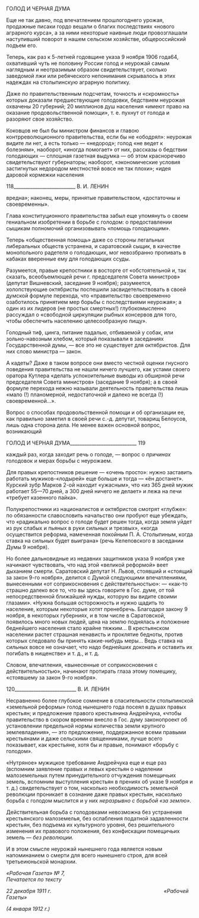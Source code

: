 ГОЛОД И ЧЕРНАЯ ДУМА

Еще не так давно, под впечатлением прошлогоднего урожая, продажные писаки гор­до вещали о благих последствиях «нового аграрного курса», а за ними некоторые наив­ные люди провозглашали наступивший поворот в нашем сельском хозяйстве, общерос­сийский подъем его.

Теперь, как раз к 5-летней годовщине указа 9 ноября 1906 года64, охвативший чуть не половину России голод и неурожай самым наглядным и неотразимым образом сви­детельствует, сколько заведомой лжи или ребяческого непонимания скрывалось в этих надеждах на столыпинскую аграрную политику.

Даже по правительственным подсчетам, точность и «скромность» которых доказали предшествующие голодовки, бедствием неурожая охвачены 20 губерний; 20 миллионов душ населения «имеют право на оказание продовольственной помощи», т. е. пухнут от голода и разоряют свое хозяйство.

Коковцов не был бы министром финансов и главою контрреволюционного прави­тельства, если бы не «ободрял»: неурожая видите ли нет, а есть только — «недород»; голод «не ведет к болезням», наоборот, «иногда помогает» от них, рассказы о бедствии голодающих — сплошная газетная выдумка — об этом красноречиво свидетельствуют губернаторы; наоборот, «экономические условия застигнутых недородом местностей вовсе не так плохи»; «идея даровой кормежки населения

  

118__________________________ В. И. ЛЕНИН

вредна»; наконец, меры, принятые правительством, «достаточны и своевременны».

Глава конституционного правительства забыл еще упомянуть о своем гениальном изобретении в борьбе с голодом: о предоставлении сыщикам полномочий организовы­вать «помощь голодающим».

Теперь «общественная помощь» даже со стороны легальных либеральных обществ устранена, и саратовский сыщик, в качестве монопольного радетеля о голодающих, мог невозбранно пропивать в кабаках вверенные ему для голодающих ссуды.

Разумеется, правые крепостники в восторге от «обстоятельной и, так сказать, все­объемлющей речи г. председателя Совета министров» (депутат Вишневский, заседание 9 ноября); разумеется, холопствующие октябристы поспешили засвидетельствовать в своей думской формуле перехода, что «правительство своевременно озаботилось при­нятием мер борьбы с последствиями неурожая»; а один из их лидеров (не простых смертных!) глубокомысленно рассуждал о «свободной циркуляции рыбных консервов для того, чтобы обеспечить населению целесообразную пищу».

Голодный тиф, цинга, питание падалью, отбиваемой у собак, или зольно-навозным хлебом, который показывали в заседаниях Государственной думы, — все это не суще­ствует для октябристов. Для них слово министра — закон.

А кадеты? Даже в таком вопросе они вместо честной оценки гнусного поведения правительства не нашли ничего лучшего, как устами своего оратора Кутлера «делать успокоительные выводы из обширной речи председателя Совета министров» (заседа­ние 9 ноября); а в своей формуле перехода нежно называли деятельность правительства лишь «мало (!) планомерной, недостаточной и далеко не всегда (!) своевременной...».

Вопрос о способах продовольственной помощи и об организации ее, как правильно заметил в своей речи с.-д. депутат, товарищ Белоусов, лишь одна сторона дела. Не ме­нее важен основной вопрос, возникающий

  

ГОЛОД И ЧЕРНАЯ ДУМА____________________________ 119

каждый раз, когда заходит речь о голоде, — вопрос о _причинах_ голодовок и мерах борьбы с неурожаем.

Для правых крепостников решение — «очень просто»: нужно заставить работать мужиков-«лодырей» еще больше и тогда — «ён достанет». Курский зубр Марков 2-ой находит «ужасным», что «из 365 дней мужик работает 55—70 дней, а 300 дней ничего не делает» и лежа на печи «требует казенного пайка».

Полукрепостники из националистов и октябристов смотрят «глубже»: по обязанно­сти славословить начальство они пробуют еще убеждать, что «радикально вопрос о го­лоде будет решен тогда, когда земля уйдет из рук слабых и пьяных в руки сильных и трезвых», «когда осуществится реформа, намеченная покойным П. А. Столыпиным, когда ставка на сильных будет выиграна» (речь Келеповского в заседании Думы 9 но­ября).

Но более дальновидные из недавних защитников указа 9 ноября уже начинают чув­ствовать, что над этой «великой реформой» веет дыханием смерти. Саратовский депу­тат Н. Львов, стоявший и «стоящий за закон 9-го ноября», делится с Думой следующи­ми впечатлениями, вынесенными «от соприкосновения с действительностью»: — «как-то страшно далеко все то, что вы здесь говорите в Гос. думе, от той непосредственной ближайшей нужды, которую вы видите своими глазами». «Нужна большая осторож­ность и нужно щадить то население, которым некоторые хотят пренебречь. Благодаря закону 9 ноября, в некоторых губерниях, и в том числе в Саратовской, появилось много новых людей, цена на землю поднялась и положение беднейшего населения стало крайне тяжким... В крестьянском населении растет страшная ненависть и проклятие бедноты, против которых следовало бы принять какие-нибудь меры... Ведь ставка на сильных вовсе не означает, что надо беднейших доконать и оставить их погибать в ни­щенстве» и т. д., и т. д.

Словом, впечатления, «вынесенные от соприкосновения с действительностью», на­чинают протирать глаза этому помещику, «стоявшему за закон 9-го ноября».

  

120__________________________ В. И. ЛЕНИН

Несравненно более глубокое сомнение в спасительности столыпинской «земельной реформы» голод нынешнего года посеял в душах правых крестьян; и предложение пра­вого крестьянина Андрейчука, «чтобы правительство в скором времени внесло в Гос. думу законопроект об установлении предельной нормы количества земли крупного землевладения», — это предложение, поддержанное всеми правыми крестьянами и да­же сельскими священниками, лучше всего показывает, как крестьяне, хотя бы и правые, понимают «борьбу с голодом».

«Нутряное» мужицкое требование Андрейчука еще и еще раз (вспомним заявление правых и левых крестьян о наделении малоземельных путем принудительного отчуж­дения помещичьих земель, вспомним выступления крестьян в прениях об указе 9 нояб­ря и т. д.) свидетельствует о том, насколько необходимость земельной революции про­никает в сознание даже правых крестьян, насколько борьба с голодом мыслится и у них _неразрывно с борьбой «за землю»._

Действительная борьба с голодовками невозможна без устранения крестьянского малоземелья, без ослабления податной задавленности крестьян, без подъема их куль­турного уровня, без решительного изменения их правового положения, без конфиска­ции помещичьих земель — _без революции._

И в этом смысле неурожай нынешнего года является новым напоминанием о смерти для всего нынешнего строя, для всей третьеиюньской монархии.

_«Рабочая Газета» № 7,                                                                    Печатается по тексту_

_22 декабря 1911 г.                                                                             «Рабочей Газеты»_

_(4 января 1912 г.)_